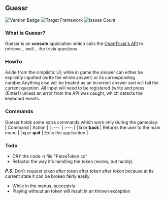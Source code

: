 ## Guessr
![Version Badge](https://img.shields.io/static/v1?label=Version&message=%20Alpha&color=blue&style=flat-square) ![Target Framework](https://img.shields.io/badge/dynamic/xml?color=%23512bd4&label=target&query=%2F%2FTargetFramework%5B1%5D&url=https%3A%2F%2Fraw.githubusercontent.com%2FStanlsSlav%2FGuessr%2Fmaster%2FOpenTriviaAPICaller.csproj&logo=.net&style=flat-square) ![Issues Count](https://img.shields.io/github/issues/StanlsSlav/Guessr?style=flat-square)

### What is Guessr?
Guessr is an **console** application which calls the [OpenTrivia's API](https://opentdb.com/) to retrieve... well... the trivia questions

### HowTo
Aside from the simplistic UI, while in game the answer can either be explicitly inputted (write the whole answer) or its corresponding number.Anything else will be treated as an incorrect answer and will fail the current question.
All input will need to be registered (write and press {Enter}) unless an error from the API was caught, which detects the keyboard events.

### Commands
Guessr holds some extra commands which work only during the gameplay:
| Command | Action |
| :---: | :---: |
| **b** or **back** | Returns the user to the main menu |
| **q** or **quit** | Exits the application |

### Todo
- *DRY* the code in file "ParseToken.cs"
- Refactor the way it's handling the token (works, but hardly)

***P.S.*** Don't request token after token after token after token because at its current state it can be broken fairly easily
- While in the menus, succesivly  
- Playing without an token will result in an thrown exception
